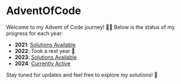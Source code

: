 # AdventOfCode

Welcome to my Advent of Code journey! 🎄✨ Below is the status of my progress for each year:

- **2021**: [Solutions Available](https://github.com/see-quick/AdventOfCode/blob/main/_2021/README.md)
- **2022**: Took a rest year 🌟
- **2023**: [Solutions Available](https://github.com/see-quick/AdventOfCode/blob/main/_2023/README.md)
- **2024**: [Currently Active](https://github.com/see-quick/AdventOfCode/blob/main/_2024/README.md)

Stay tuned for updates and feel free to explore my solutions! 🚀
